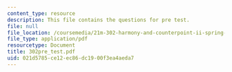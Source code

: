 ```yaml
---
content_type: resource
description: This file contains the questions for pre test.
file: null
file_location: /coursemedia/21m-302-harmony-and-counterpoint-ii-spring-2005/021d5785ce12ec86dc1900f3ea4aeda7_302pre_test.pdf
file_type: application/pdf
resourcetype: Document
title: 302pre_test.pdf
uid: 021d5785-ce12-ec86-dc19-00f3ea4aeda7
---
```

